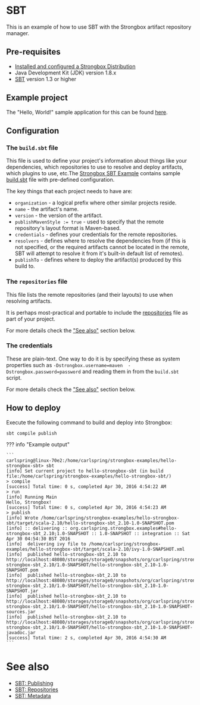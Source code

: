 # SBT

This is an example of how to use SBT with the Strongbox artifact repository manager.

## Pre-requisites

* [Installed and configured a Strongbox Distribution](../getting-started.md)
* Java Development Kit (JDK) version 1.8.x
* [SBT](https://www.scala-sbt.org/) version 1.3 or higher

## Example project

The "Hello, World!" sample application for this can be found [here][hello-strongbox-sbt].

## Configuration

### The `build.sbt` file

This file is used to define your project's information about things like your dependencies, which repositories to use to resolve and deploy artifacts, which plugins to use, etc.The [Strongbox SBT Example] contains sample [build.sbt] file with pre-defined configuration.

The key things that each project needs to have are:

* `organization` - a logical prefix where other similar projects reside.
* `name` - the artifact's name.
* `version` - the version of the artifact.
* `publishMavenStyle := true` - used to specify that the remote repository's layout format is Maven-based.
* `credentials` - defines your credentials for the remote repositories.
* `resolvers` - defines where to resolve the dependencies from (if this is not specified, or the required artifacts cannot be located in the remote, SBT will attempt to resolve it from it's built-in default list of remotes).
* `publishTo` - defines where to deploy the artifact(s) produced by this build to.

### The `repositories` file

This file lists the remote repositories (and their layouts) to use when resolving artifacts.

It is perhaps most-practical and portable to include the [repositories] file as part of your project.

For more details check the ["See also"] section below.

### The credentials

These are plain-text. One way to do it is by specifying these as system properties such as `-Dstrongbox.username=maven 
-Dstrongbox.password=password` and reading them in from the `build.sbt` script.

For more details check the ["See also"] section below.

## How to deploy

Execute the following command to build and deploy into Strongbox:

    sbt compile publish

??? info "Example output"

    ```
    carlspring@linux-70e2:/home/carlspring/strongbox-examples/hello-strongbox-sbt> sbt
    [info] Set current project to hello-strongbox-sbt (in build file:/home/carlspring/strongbox-examples/hello-strongbox-sbt/)
    > compile
    [success] Total time: 0 s, completed Apr 30, 2016 4:54:22 AM
    > run
    [info] Running Main 
    Hello, Strongbox!
    [success] Total time: 0 s, completed Apr 30, 2016 4:54:23 AM
    > publish
    [info] Wrote /home/carlspring/strongbox-examples/hello-strongbox-sbt/target/scala-2.10/hello-strongbox-sbt_2.10-1.0-SNAPSHOT.pom
    [info] :: delivering :: org.carlspring.strongbox.examples#hello-strongbox-sbt_2.10;1.0-SNAPSHOT :: 1.0-SNAPSHOT :: integration :: Sat Apr 30 04:54:30 BST 2016
    [info] 	delivering ivy file to /home/carlspring/strongbox-examples/hello-strongbox-sbt/target/scala-2.10/ivy-1.0-SNAPSHOT.xml
    [info] 	published hello-strongbox-sbt_2.10 to http://localhost:48080/storages/storage0/snapshots/org/carlspring/strongbox/examples/hello-strongbox-sbt_2.10/1.0-SNAPSHOT/hello-strongbox-sbt_2.10-1.0-SNAPSHOT.pom
    [info] 	published hello-strongbox-sbt_2.10 to http://localhost:48080/storages/storage0/snapshots/org/carlspring/strongbox/examples/hello-strongbox-sbt_2.10/1.0-SNAPSHOT/hello-strongbox-sbt_2.10-1.0-SNAPSHOT.jar
    [info] 	published hello-strongbox-sbt_2.10 to http://localhost:48080/storages/storage0/snapshots/org/carlspring/strongbox/examples/hello-strongbox-sbt_2.10/1.0-SNAPSHOT/hello-strongbox-sbt_2.10-1.0-SNAPSHOT-sources.jar
    [info] 	published hello-strongbox-sbt_2.10 to http://localhost:48080/storages/storage0/snapshots/org/carlspring/strongbox/examples/hello-strongbox-sbt_2.10/1.0-SNAPSHOT/hello-strongbox-sbt_2.10-1.0-SNAPSHOT-javadoc.jar
    [success] Total time: 2 s, completed Apr 30, 2016 4:54:30 AM
    ```

# See also

* [SBT: Publishing](http://www.scala-sbt.org/0.13/docs/Publishing.html)
* [SBT: Repositories](http://www.scala-sbt.org/0.13/docs/Proxy-Repositories.html)
* [SBT: Metadata](http://www.scala-sbt.org/0.13/docs/Howto-Project-Metadata.html)

[Strongbox SBT Example]: https://github.com/strongbox/strongbox-examples/tree/master/hello-strongbox-sbt
[build.sbt]: https://github.com/strongbox/strongbox-examples/blob/master/hello-strongbox-sbt/build.sbt
[repositories]: https://github.com/strongbox/strongbox-examples/blob/master/hello-strongbox-sbt/repositories
["See also"]: #see-also
[hello-strongbox-sbt]: https://github.com/strongbox/strongbox-examples/tree/master/hello-strongbox-sbt
